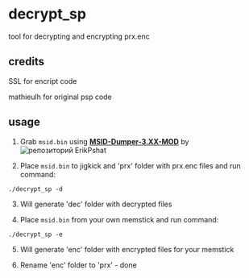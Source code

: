 # decrypt_sp

tool for decrypting and encrypting prx.enc

## credits

SSL for encript code

mathieulh for original psp code

## usage

1. Grab `msid.bin` using [**MSID-Dumper-3.XX-MOD**](https://github.com/ErikPshat/MSID-Dumper-3.XX-MOD) by ![репозиторий ErikPshat](https://avatars1.githubusercontent.com/u/1283017?s=35&v=4)

2. Place `msid.bin` to jigkick and 'prx' folder with prx.enc files and run command:

```
./decrypt_sp -d
```

3. Will generate 'dec' folder with decrypted files

4. Place `msid.bin` from your own memstick and run command:

```
./decrypt_sp -e
```

5. Will generate 'enc' folder with encrypted files for your memstick

6. Rename 'enc' folder to 'prx' - done
